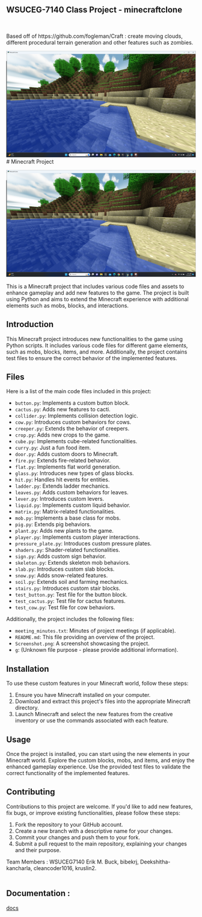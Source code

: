 <h2>WSUCEG-7140 Class Project - minecraftclone</h2></br>
<p>Based off of https://github.com/fogleman/Craft : create moving clouds, different procedural terrain generation and other features such as zombies.
</p>
<img src="Screenshot.png"></br>
# Minecraft Project

![Screenshot](Screenshot.png)

This is a Minecraft project that includes various code files and assets to enhance gameplay and add new features to the game. The project is built using Python and aims to extend the Minecraft experience with additional elements such as mobs, blocks, and interactions.


## Introduction

This Minecraft project introduces new functionalities to the game using Python scripts. It includes various code files for different game elements, such as mobs, blocks, items, and more. Additionally, the project contains test files to ensure the correct behavior of the implemented features.

## Files

Here is a list of the main code files included in this project:

- `button.py`: Implements a custom button block.
- `cactus.py`: Adds new features to cacti.
- `collider.py`: Implements collision detection logic.
- `cow.py`: Introduces custom behaviors for cows.
- `creeper.py`: Extends the behavior of creepers.
- `crop.py`: Adds new crops to the game.
- `cube.py`: Implements cube-related functionalities.
- `curry.py`: Just a fun food item.
- `door.py`: Adds custom doors to Minecraft.
- `fire.py`: Extends fire-related behavior.
- `flat.py`: Implements flat world generation.
- `glass.py`: Introduces new types of glass blocks.
- `hit.py`: Handles hit events for entities.
- `ladder.py`: Extends ladder mechanics.
- `leaves.py`: Adds custom behaviors for leaves.
- `lever.py`: Introduces custom levers.
- `liquid.py`: Implements custom liquid behavior.
- `matrix.py`: Matrix-related functionalities.
- `mob.py`: Implements a base class for mobs.
- `pig.py`: Extends pig behaviors.
- `plant.py`: Adds new plants to the game.
- `player.py`: Implements custom player interactions.
- `pressure_plate.py`: Introduces custom pressure plates.
- `shaders.py`: Shader-related functionalities.
- `sign.py`: Adds custom sign behavior.
- `skeleton.py`: Extends skeleton mob behaviors.
- `slab.py`: Introduces custom slab blocks.
- `snow.py`: Adds snow-related features.
- `soil.py`: Extends soil and farming mechanics.
- `stairs.py`: Introduces custom stair blocks.
- `test_button.py`: Test file for the button block.
- `test_cactus.py`: Test file for cactus features.
- `test_cow.py`: Test file for cow behaviors.

Additionally, the project includes the following files:

- `meeting_minutes.txt`: Minutes of project meetings (if applicable).
- `README.md`: This file providing an overview of the project.
- `Screenshot.png`: A screenshot showcasing the project.
- `g`: (Unknown file purpose - please provide additional information).

## Installation

To use these custom features in your Minecraft world, follow these steps:

1. Ensure you have Minecraft installed on your computer.
2. Download and extract this project's files into the appropriate Minecraft directory.
3. Launch Minecraft and select the new features from the creative inventory or use the commands associated with each feature.

## Usage

Once the project is installed, you can start using the new elements in your Minecraft world. Explore the custom blocks, mobs, and items, and enjoy the enhanced gameplay experience. Use the provided test files to validate the correct functionality of the implemented features.

## Contributing

Contributions to this project are welcome. If you'd like to add new features, fix bugs, or improve existing functionalities, please follow these steps:

1. Fork the repository to your GitHub account.
2. Create a new branch with a descriptive name for your changes.
3. Commit your changes and push them to your fork.
4. Submit a pull request to the main repository, explaining your changes and their purpose.

Team Members : WSUCEG7140 Erik M. Buck, bibekrj, Deekshitha-kancharla, cleancoder1016, kruslin2.</br></br>
<h2>Documentation :</h2><a href="https://kentruslin.github.io/CEG7140/">docs</a>



